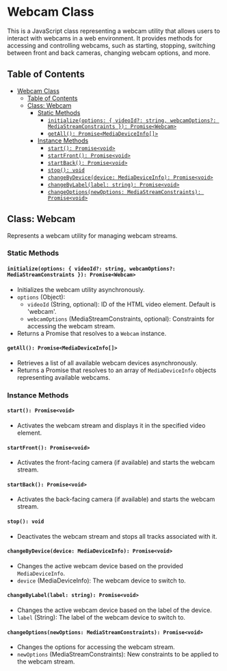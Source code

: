 # Webcam Class

This is a JavaScript class representing a webcam utility that allows users to interact with webcams in a web environment. It provides methods for accessing and controlling webcams, such as starting, stopping, switching between front and back cameras, changing webcam options, and more.

## Table of Contents

- [Webcam Class](#webcam-class)
  - [Table of Contents](#table-of-contents)
  - [Class: Webcam](#class-webcam)
    - [Static Methods](#static-methods)
      - [`initialize(options: { videoId?: string, webcamOptions?: MediaStreamConstraints }): Promise<Webcam>`](#initializeoptions--videoid-string-webcamoptions-mediastreamconstraints--promisewebcam)
      - [`getAll(): Promise<MediaDeviceInfo[]>`](#getall-promisemediadeviceinfo)
    - [Instance Methods](#instance-methods)
      - [`start(): Promise<void>`](#start-promisevoid)
      - [`startFront(): Promise<void>`](#startfront-promisevoid)
      - [`startBack(): Promise<void>`](#startback-promisevoid)
      - [`stop(): void`](#stop-void)
      - [`changeByDevice(device: MediaDeviceInfo): Promise<void>`](#changebydevicedevice-mediadeviceinfo-promisevoid)
      - [`changeByLabel(label: string): Promise<void>`](#changebylabellabel-string-promisevoid)
      - [`changeOptions(newOptions: MediaStreamConstraints): Promise<void>`](#changeoptionsnewoptions-mediastreamconstraints-promisevoid)

## Class: Webcam

Represents a webcam utility for managing webcam streams.

### Static Methods

#### `initialize(options: { videoId?: string, webcamOptions?: MediaStreamConstraints }): Promise<Webcam>`

- Initializes the webcam utility asynchronously.
- `options` (Object):
  - `videoId` (String, optional): ID of the HTML video element. Default is 'webcam'.
  - `webcamOptions` (MediaStreamConstraints, optional): Constraints for accessing the webcam stream.
- Returns a Promise that resolves to a `Webcam` instance.

#### `getAll(): Promise<MediaDeviceInfo[]>`

- Retrieves a list of all available webcam devices asynchronously.
- Returns a Promise that resolves to an array of `MediaDeviceInfo` objects representing available webcams.

### Instance Methods

#### `start(): Promise<void>`

- Activates the webcam stream and displays it in the specified video element.

#### `startFront(): Promise<void>`

- Activates the front-facing camera (if available) and starts the webcam stream.

#### `startBack(): Promise<void>`

- Activates the back-facing camera (if available) and starts the webcam stream.

#### `stop(): void`

- Deactivates the webcam stream and stops all tracks associated with it.

#### `changeByDevice(device: MediaDeviceInfo): Promise<void>`

- Changes the active webcam device based on the provided `MediaDeviceInfo`.
- `device` (MediaDeviceInfo): The webcam device to switch to.

#### `changeByLabel(label: string): Promise<void>`

- Changes the active webcam device based on the label of the device.
- `label` (String): The label of the webcam device to switch to.

#### `changeOptions(newOptions: MediaStreamConstraints): Promise<void>`

- Changes the options for accessing the webcam stream.
- `newOptions` (MediaStreamConstraints): New constraints to be applied to the webcam stream.